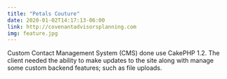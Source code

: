```yaml
---
title: "Petals Couture"
date: 2020-01-02T14:17:13-06:00
link: http://covenantadvisorsplanning.com
img: feature.jpg
---
```


Custom Contact Management System (CMS) done use CakePHP 1.2.
The client needed the ability to make updates to the site along with manage some custom backend features; such as file uploads.